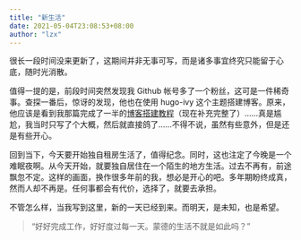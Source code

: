 ```yaml
---
title: "新生活"
date: 2021-05-04T23:08:53+08:00
author: "lzx"
---
```


很长一段时间没来更新了，这期间并非无事可写，而是诸多事宜终究只能留于心底，随时光消散。

值得一提的是，前段时间突然发现我 Github 帐号多了一个粉丝，这可是一件稀奇事。查探一番后，惊讶的发现，他也在使用 hugo-ivy 这个主题搭建博客。原来，他应该是看到我那篇完成了一半的[博客搭建教程](https://lzxqaq.com/post/2021-1-2/)（现在补充完整了）……真是尴尬，我当时只写了个大概，然后就直接鸽了……不得不说，虽然有些意外，但是还是有些开心。

回到当下，今天要开始独自租房生活了，值得纪念。同时，这也注定了今晚是一个难眠夜啊。从今天开始，就要独自居住在一个陌生的地方生活。过去不再有，前途飘忽不定。这样的画面，换作很多年前的我，想必是开心的吧。多年期盼终成真，然而人却不再是。任何事都会有代价，选择了，就要去承担。

不管怎么样，当我写到这里，新的一天已经到来。而明天，是未知，也是希望。

> “好好完成工作，好好度过每一天。蒙德的生活不就是如此吗？”

